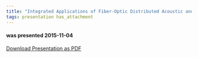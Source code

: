```yaml
---
title: "Integrated Applications of Fiber-Optic Distributed Acoustic and Temperature Sensing (Francisco Porturas, Ziebel)"
tags: presentation has_attachment
---
```

#### was presented 2015-11-04 



<a class="button button--primary button--pill" href="/assets/archive/NFES151104-FPorturas.pdf">Download Presentation as PDF</a>